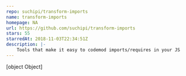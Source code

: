 ```yaml
---
repo: suchipi/transform-imports
name: transform-imports
homepage: NA
url: https://github.com/suchipi/transform-imports
stars: 55
starredAt: 2018-11-03T22:34:51Z
description: |-
    Tools that make it easy to codemod imports/requires in your JS
---
```


[object Object]
